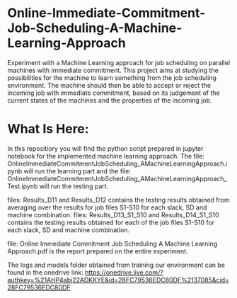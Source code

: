# Online-Immediate-Commitment-Job-Scheduling-A-Machine-Learning-Approach
Experiment with a Machine Learning approach for job scheduling on parallel machines with immediate commitment.  This project aims at studying the possibilities for the machine to learn something from the job scheduling environment. The machine should then be able to accept or reject the incoming job with immediate commitment, based on its judgement of the current states of the machines and the properties of the incoming job.

# What Is Here:
In this repositiory you will find the python script prepared in jupyter notebook for the implemented machine learning approach. 
The file: OnlineImmediateCommitmentJobScheduling_AMachineLearningApproach.ipynb will run the learning part and 
the file: OnlineImmediateCommitmentJobScheduling_AMachineLearningApproach_Test.ipynb will run the testing part.

files: Results_D11 and Results_D12 contains the testing results obtained from averaging over the results for job files S1-S10 for each slack, SD and machine combination.
files: Results_D13_S1_S10 and Results_D14_S1_S10 contains the testing results obtained for each of the job files S1-S10 for each slack, SD and machine combination.

file: Online Immediate Commitment Job Scheduling A Machine Learning Approach.pdf is the report prepared on the entire experiment.

The logs and models folder obtained from training our environment can be found in the onedrive link: https://onedrive.live.com/?authkey=%21AHP4abj22ADKKYE&id=28FC79536EDC80DF%2137085&cid=28FC79536EDC80DF
